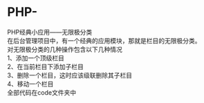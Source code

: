 # PHP-
PHP经典小应用——无限极分类<br />
在后台管理项目中，有一个经典的应用模块，那就是栏目的无限极分类。<br />
对无限极分类的几种操作包含以下几种情况<br />
1、添加一个顶级栏目<br />
2、在当前栏目下添加子栏目<br />
3、删除一个栏目，这时应该级联删除其子栏目<br />
4、移动一个栏目<br />
全部代码在code文件夹中
